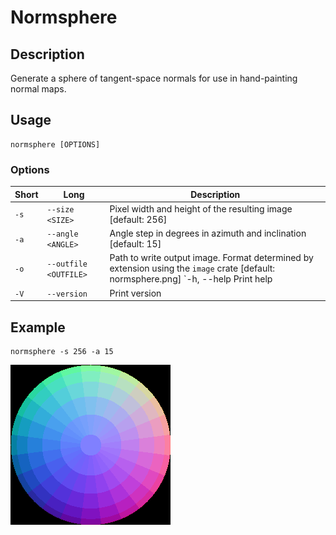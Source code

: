 # Normsphere
## Description
Generate a sphere of tangent-space normals for use in hand-painting normal maps.

## Usage
    normsphere [OPTIONS]

### Options

| Short | Long                  | Description                                                                                                                                       |
| ----- | --------------------- | ------------------------------------------------------------------------------------------------------------------------------------------------- |
| `-s`  | `--size <SIZE>      ` | Pixel width and height of the resulting image [default: 256]                                                                                      |
| `-a`  | `--angle <ANGLE>    ` | Angle step in degrees in azimuth and inclination [default: 15]                                                                                    |
| `-o`  | `--outfile <OUTFILE>` | Path to write output image. Format determined by extension using the `image` crate [default: normsphere.png] `-h, --help               Print help |
| `-V`  | `--version          ` | Print version                                                                                                                                     |

## Example

    normsphere -s 256 -a 15

![](example.png)
